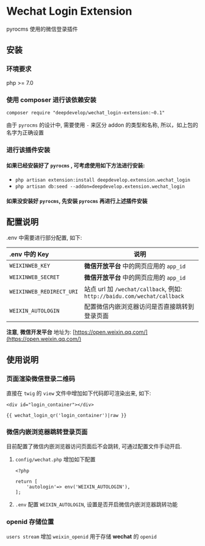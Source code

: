 # Wechat Login Extension

pyrocms 使用的微信登录插件

## 安装

### 环境要求

php >= 7.0


### 使用 composer 进行该依赖安装

```
composer require "deepdevelop/wechat_login-extension:~0.1"
```

由于 `pyrocms` 的设计中, 需要使用 `-` 来区分 addon 的类型和名称, 所以，如上包的名字为正确设置 

### 进行该插件安装

#### 如果已经安装好了 `pyrocms` , 可考虑使用如下方法进行安装:
	
* `php artisan extension:install deepdevelop.extension.wechat_login`
* `php artisan db:seed --addon=deepdevelop.extension.wechat_login`


#### 如果没安装好 `pyrocms`, 先安装 `pyrocms` 再进行上述插件安装

## 配置说明

.env 中需要进行部分配置, 如下:

| .env 中的 Key | 说明 |
| :---- | ---- |
| `WEIXINWEB_KEY` | **微信开放平台** 中的网页应用的 `app_id` |
| `WEIXINWEB_SECRET` | **微信开放平台** 中的网页应用的 `app_id` |
| `WEIXINWEB_REDIRECT_URI` | 站点 url 加 `/wechat/callback`, 例如: `http://baidu.com/wechat/callback` |
| `WEIXIN_AUTOLOGIN` | 配置微信内嵌浏览器访问是否直接跳转到登录页面 |


**注意**, **微信开发平台** 地址为: [https://open.weixin.qq.com/](https://open.weixin.qq.com/)

## 使用说明

### 页面渲染微信登录二维码

直接在 `twig` 的 `view` 文件中增加如下代码即可渲染出来, 如下:

```
<div id="login_container"></div>

{{ wechat_login_qr('login_container')|raw }}    
```

### 微信内嵌浏览器跳转登录页面

目前配置了微信内嵌浏览器访问页面后不会跳转, 可通过配置文件手动开启.

1. `config/wechat.php` 增加如下配置

	```	
	<?php

	return [
		'autologin'=> env('WEIXIN_AUTOLOGIN'),
	];

	```

2. `.env` 配置 `WEIXIN_AUTOLOGIN`, 设置是否开启微信内嵌浏览器跳转功能


### openid 存储位置

`users stream` 增加 `weixin_openid` 用于存储 **wechat** 的 `openid`
